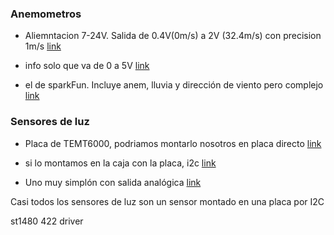 ### Anemometros

+ Aliemntacion 7-24V. Salida de 0.4V(0m/s) a 2V (32.4m/s) con precision 1m/s [link](https://www.digikey.es/es/products/detail/adafruit-industries-llc/1733/5356813?utm_adgroup=&utm_source=google&utm_medium=cpc&utm_campaign=PMax_Product_Low%20Volume%20Products&utm_term=&productid=5356813&utm_content=&utm_id=go_cmp-20550184946_adg-_ad-__dev-c_ext-_prd-5356813_sig-CjwKCAjwkY2qBhBDEiwAoQXK5Q__kY2Arc1VmcynpRHDAJImw2itM6UD8udDERZAmQhNElGpt7BCXRoCk-oQAvD_BwE&gad_source=1&gclid=CjwKCAjwkY2qBhBDEiwAoQXK5Q__kY2Arc1VmcynpRHDAJImw2itM6UD8udDERZAmQhNElGpt7BCXRoCk-oQAvD_BwE)

+ info solo que va de 0 a 5V [link](https://www.mouser.es/ProductDetail/DFRobot/SEN0170?qs=kE1vTINknaWJ8fHVAqn4bw%3D%3D&mgh=1&vip=1&gad_source=4&gclid=CjwKCAjwkY2qBhBDEiwAoQXK5SP2m6BEcDc9OkSJqcxxcG0OFU4EW5dZV8tc-wOjXAnWAG-nWaRL5xoCDmIQAvD_BwE)

+ el de sparkFun. Incluye anem, lluvia y dirección de viento pero complejo [link](https://www.mouser.es/ProductDetail/SparkFun/SEN-15901?qs=YwPsRIUVAOdCNLFQoffCEg%3D%3D&mgh=1&vip=1&gad_source=4&gclid=CjwKCAjwkY2qBhBDEiwAoQXK5a0DmQKbcBeL_S3ja92jac84BIH1Y0ak_LtMnaAsZr3dIqLK7nLplBoCxCMQAvD_BwE)


### Sensores de luz

+ Placa de TEMT6000, podriamos montarlo nosotros en placa directo [link](https://www.digikey.es/es/products/detail/sparkfun-electronics/BOB-08688/5140813?utm_adgroup=General&utm_source=google&utm_medium=cpc&utm_campaign=PMax_Product_Zombie%20SKUs&utm_term=&productid=5140813&utm_content=General&utm_id=go_cmp-19786875254_adg-_ad-__dev-c_ext-_prd-5140813_sig-CjwKCAjwkY2qBhBDEiwAoQXK5Z3pZpqumWcs9IzV-d4NOlBrW4Zif35otu1arsvApDBHU9Vwhk0IUBoCWU8QAvD_BwE&gad_source=4&gclid=CjwKCAjwkY2qBhBDEiwAoQXK5Z3pZpqumWcs9IzV-d4NOlBrW4Zif35otu1arsvApDBHU9Vwhk0IUBoCWU8QAvD_BwE)

+ si lo montamos en la caja con la placa, i2c [link](https://www.digikey.es/es/products/detail/adafruit-industries-llc/5591/16733167?utm_adgroup=&utm_source=google&utm_medium=cpc&utm_campaign=PMax_Product_High%20Volume%20Products&utm_term=&productid=16733167&utm_content=&utm_id=go_cmp-20543814192_adg-_ad-__dev-c_ext-_prd-16733167_sig-CjwKCAjwkY2qBhBDEiwAoQXK5c3DLH24adWycgKWuQOrPlt0dgvh6QjQ1HVfGUZugoEjgTWnUim7BhoC5d8QAvD_BwE&gad_source=4&gclid=CjwKCAjwkY2qBhBDEiwAoQXK5c3DLH24adWycgKWuQOrPlt0dgvh6QjQ1HVfGUZugoEjgTWnUim7BhoC5d8QAvD_BwE)

+ Uno muy simplón con salida analógica [link](https://www.digikey.es/es/products/detail/adafruit-industries-llc/2748/5775538?utm_adgroup=General&utm_source=google&utm_medium=cpc&utm_campaign=PMax_Product_Zombie%20SKUs&utm_term=&productid=5775538&utm_content=General&utm_id=go_cmp-19786875254_adg-_ad-__dev-c_ext-_prd-5775538_sig-CjwKCAjwkY2qBhBDEiwAoQXK5QnLkPmBjehaLRNaR66f1fCBINZ-4rKUn1EyCI5LZPRHOoeOezB7-xoCTpoQAvD_BwE&gad_source=1&gclid=CjwKCAjwkY2qBhBDEiwAoQXK5QnLkPmBjehaLRNaR66f1fCBINZ-4rKUn1EyCI5LZPRHOoeOezB7-xoCTpoQAvD_BwE)

Casi todos los sensores de luz son un sensor montado en una placa por I2C

st1480 422 driver